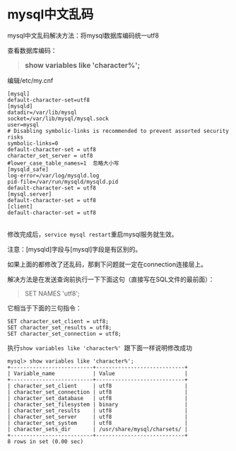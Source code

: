 # mysql中文乱码

mysql中文乱码解决方法：将mysql数据库编码统一utf8

查看数据库编码：

><span style="font-size: 16px;"><strong>show variables like 'character%';</strong></span>
 
编辑/etc/my.cnf
```
[mysql]
default-character-set=utf8
[mysqld]
datadir=/var/lib/mysql
socket=/var/lib/mysql/mysql.sock
user=mysql
# Disabling symbolic-links is recommended to prevent assorted security risks
symbolic-links=0
default-character-set = utf8
character_set_server = utf8
#lower_case_table_names=1  忽略大小写
[mysqld_safe]
log-error=/var/log/mysqld.log
pid-file=/var/run/mysqld/mysqld.pid
default-character-set = utf8
[mysql.server]
default-character-set = utf8
[client]
default-character-set = utf8
　　
```


修改完成后，`service mysql restart`重启mysql服务就生效。

注意：[mysqld]字段与[mysql]字段是有区别的。　　

如果上面的都修改了还乱码，那剩下问题就一定在connection连接层上。

解决方法是在发送查询前执行一下下面这句（直接写在SQL文件的最前面）：

>SET NAMES 'utf8';

它相当于下面的三句指令：

```
SET character_set_client = utf8;
SET character_set_results = utf8;
SET character_set_connection = utf8;
```

执行`show variables like 'character%' `跟下面一样说明修改成功

```
mysql> show variables like 'character%';
+--------------------------+----------------------------+
| Variable_name            | Value                      |
+--------------------------+----------------------------+
| character_set_client     | utf8                       |
| character_set_connection | utf8                       |
| character_set_database   | utf8                       |
| character_set_filesystem | binary                     |
| character_set_results    | utf8                       |
| character_set_server     | utf8                       |
| character_set_system     | utf8                       |
| character_sets_dir       | /usr/share/mysql/charsets/ |
+--------------------------+----------------------------+
8 rows in set (0.00 sec)
```

